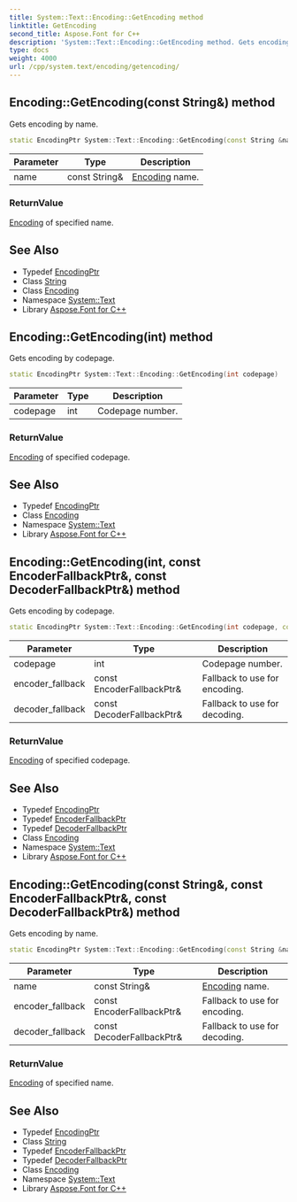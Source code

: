 ```yaml
---
title: System::Text::Encoding::GetEncoding method
linktitle: GetEncoding
second_title: Aspose.Font for C++
description: 'System::Text::Encoding::GetEncoding method. Gets encoding by name in C++.'
type: docs
weight: 4000
url: /cpp/system.text/encoding/getencoding/
---
```

## Encoding::GetEncoding(const String\&) method


Gets encoding by name.

```cpp
static EncodingPtr System::Text::Encoding::GetEncoding(const String &name)
```


| Parameter | Type | Description |
| --- | --- | --- |
| name | const String\& | [Encoding](../) name. |

### ReturnValue

[Encoding](../) of specified name.

## See Also

* Typedef [EncodingPtr](../../../system/encodingptr/)
* Class [String](../../../system/string/)
* Class [Encoding](../)
* Namespace [System::Text](../../)
* Library [Aspose.Font for C++](../../../)
## Encoding::GetEncoding(int) method


Gets encoding by codepage.

```cpp
static EncodingPtr System::Text::Encoding::GetEncoding(int codepage)
```


| Parameter | Type | Description |
| --- | --- | --- |
| codepage | int | Codepage number. |

### ReturnValue

[Encoding](../) of specified codepage.

## See Also

* Typedef [EncodingPtr](../../../system/encodingptr/)
* Class [Encoding](../)
* Namespace [System::Text](../../)
* Library [Aspose.Font for C++](../../../)
## Encoding::GetEncoding(int, const EncoderFallbackPtr\&, const DecoderFallbackPtr\&) method


Gets encoding by codepage.

```cpp
static EncodingPtr System::Text::Encoding::GetEncoding(int codepage, const EncoderFallbackPtr &encoder_fallback, const DecoderFallbackPtr &decoder_fallback)
```


| Parameter | Type | Description |
| --- | --- | --- |
| codepage | int | Codepage number. |
| encoder_fallback | const EncoderFallbackPtr\& | Fallback to use for encoding. |
| decoder_fallback | const DecoderFallbackPtr\& | Fallback to use for decoding. |

### ReturnValue

[Encoding](../) of specified codepage.

## See Also

* Typedef [EncodingPtr](../../../system/encodingptr/)
* Typedef [EncoderFallbackPtr](../../../system/encoderfallbackptr/)
* Typedef [DecoderFallbackPtr](../../../system/decoderfallbackptr/)
* Class [Encoding](../)
* Namespace [System::Text](../../)
* Library [Aspose.Font for C++](../../../)
## Encoding::GetEncoding(const String\&, const EncoderFallbackPtr\&, const DecoderFallbackPtr\&) method


Gets encoding by name.

```cpp
static EncodingPtr System::Text::Encoding::GetEncoding(const String &name, const EncoderFallbackPtr &encoder_fallback, const DecoderFallbackPtr &decoder_fallback)
```


| Parameter | Type | Description |
| --- | --- | --- |
| name | const String\& | [Encoding](../) name. |
| encoder_fallback | const EncoderFallbackPtr\& | Fallback to use for encoding. |
| decoder_fallback | const DecoderFallbackPtr\& | Fallback to use for decoding. |

### ReturnValue

[Encoding](../) of specified name.

## See Also

* Typedef [EncodingPtr](../../../system/encodingptr/)
* Class [String](../../../system/string/)
* Typedef [EncoderFallbackPtr](../../../system/encoderfallbackptr/)
* Typedef [DecoderFallbackPtr](../../../system/decoderfallbackptr/)
* Class [Encoding](../)
* Namespace [System::Text](../../)
* Library [Aspose.Font for C++](../../../)
